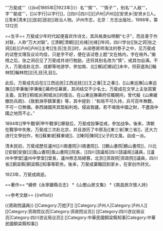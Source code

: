 '''万斐成'''（{{bd|1865年||1923年|}}）名'''慎'''、'''慎子'''，别名'''人敌'''，字'''斐成'''，[[以字行|以字行]]，[[四川|四川]][[泸州|泸州]][[安贤乡|安贤乡]]人。[[清末|清末]][[民初|民初]]政治人物。<ref name=lz>泸州市志，北京：方志出版社，1998年，第1312页</ref>

==生平==
万斐成少年时代起便喜欢作诗文，其风格类似明朝“七子”，而且善于作对联，人称“万大对联”。[[清朝|清朝]][[光绪|光绪]]年间，四川学台[[张之洞|张之洞]]赴[[泸州|泸州]]主考[[生员|生员]]时，从阅卷房师淘汰的卷子之中，见万斐成的试卷文理及议论均佳，只是字不好，便在该试卷上题“文在格内，字在格外。”揭榜之后，张之洞召见了万斐成并进行勉励，还将其别名改为“慎”，戒其勿自满。不久，万斐成赴北京、成都等地游学，參加南、北[[鄉試|鄉試]]未中，但获選為[[翰林院|翰林院]][[孔目|孔目]]。<ref name=lz/>

此后，万斐成先后在[[江西巡抚|江西巡抚]][[王之春|王之春]]、[[山東巡撫|山東巡撫]][[李秉衡|李秉衡]]幕府任幕賓，其间结交不少名士。万斐成在文学上主张寫實主義，反對[[桐城派|桐城派]]的復古。在山東巡撫幕府任職期间，曾代擬《山東緩撤防兵疏》、《致劉淵亭鎮軍書》等，其中提到：“和局不可久持，兵可百年無戰，不可一日無備。泰西諸國夾其堅船利炮，侵盜我疆。若不竭我中國之財，不盡我中國之地而不止。”<ref name=lz/>

1894年[[甲午戰爭|甲午戰爭]]爆發后，万斐成投筆從戒，參加战争。後来，清朝在戰爭中失敗，万斐成三次赴北京，并且游历了中原及[[東三省|東三省]]，还大力进行文學创作，有[[蘇東坡|蘇東坡]]、[[陳同|陳同]]父子的文風，自成一派。<ref name=lz/>

清末民初，万斐成歷任瀘州[[川南書院|川南書院]]、[[鶴山書院|鶴山書院]]，川北[[安嶽|安嶽]][[風山書院|風山書院]]院長，[[四川諮議局|四川諮議局]]議員，[[瀘州中學堂|瀘州中學堂]]堂長，瀘州修志局總篡，北京[[资政院|资政院]]議員，四川省[[銅梁縣|銅梁縣]]知事等职务。後来，万斐成棄職回到家乡，在家创作詩文。<ref name=lz/>

1923年，万斐成病逝。<ref name=lz/>

==著作==
*續修《永寧廳縣合志》
*《山憨山房文集》
*《南昌旅次懷人詩》

==参考文献==
{{reflist}}

{{資政院議員}}
[[Category:万姓|F]]
[[Category:泸州人|Category:泸州人]]
[[Category:资政院议员|Category:资政院议员]]
[[Category:四川咨议局议员|Category:四川咨议局议员]]
[[Category:中華民國銅梁縣知事|Category:中華民國銅梁縣知事]]